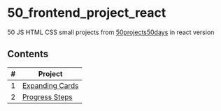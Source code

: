 # 50_frontend_project_react
50 JS HTML CSS small projects from [50projects50days](https://github.com/bradtraversy/50projects50days) in react version

## Contents
| # | Project | 
| ------------- | ------------- |
| 1 | [Expanding Cards](./src/components/01-expanding-cards/) |
| 2 | [Progress Steps](./src/components/02-progress-step/)  |
